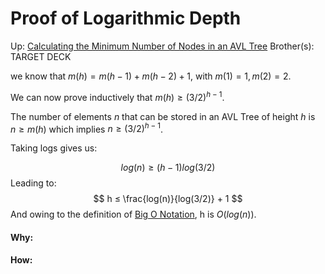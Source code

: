 # Proof of Logarithmic Depth

Up: [Calculating the Minimum Number of Nodes in an AVL Tree](calculating_the_minimum_number_of_nodes_in_an_avl_tree)
Brother(s):
TARGET DECK

we know that $m(h) = m(h − 1) + m(h − 2) + 1$, with $m(1) = 1, m(2) = 2$.

We can now prove inductively that $m(h) ≥ (3/2)^{h−1}$.

The number of elements $n$ that can be stored in an AVL Tree of height $h$ is $n \ge m(h)$ which implies $n \ge (3/2)^{h−1}$.

Taking logs gives us:

$$ log(n) ≥ (h − 1) log(3/2)  $$
Leading to:
$$ h ≤ \frac{log(n)}{log(3/2)} + 1 $$
And owing to the definition of [Big O Notation](big_o_notation), h is $O(log(n))$.



































#### Why:
#### How:









